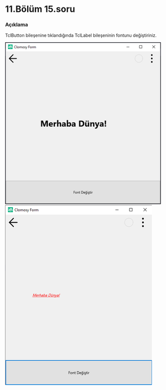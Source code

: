# 11.Bölüm 15.soru

### Açıklama

TclButton bileşenine tıklandığında TclLabel bileşeninin fontunu değiştiriniz.

![Bolum 11-Soru 15- Çıktı 1](Bolum11_15_Cikti1.png)
![Bolum 11-Soru 15- Çıktı 2](Bolum11_15_Cikti2.png)
